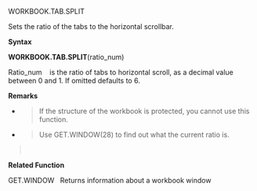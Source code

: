 WORKBOOK.TAB.SPLIT

Sets the ratio of the tabs to the horizontal scrollbar.

**Syntax**

**WORKBOOK.TAB.SPLIT**(ratio\_num)

Ratio\_num    is the ratio of tabs to horizontal scroll, as a decimal
value between 0 and 1. If omitted defaults to 6.

**Remarks**

  - > If the structure of the workbook is protected, you cannot use this
    > function.

  - > Use GET.WINDOW(28) to find out what the current ratio is.

>  

**Related Function**

GET.WINDOW   Returns information about a workbook window


